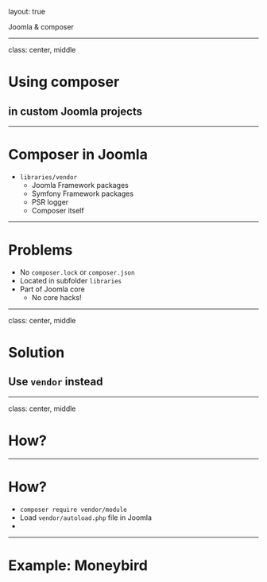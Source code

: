 layout: true
<div class="slide-heading">Joomla & composer</div>

---
class: center, middle
# Using composer
## in custom Joomla projects

---
# Composer in Joomla
- `libraries/vendor`
    - Joomla Framework packages
    - Symfony Framework packages
    - PSR logger
    - Composer itself

---
# Problems
- No `composer.lock` or `composer.json`
- Located in subfolder `libraries`
- Part of Joomla core
    - No core hacks!

---
class: center, middle
# Solution
## Use `vendor` instead

---
class: center, middle
# How?

---
# How?
- `composer require vendor/module`
- Load `vendor/autoload.php` file in Joomla
- 

---
# Example: Moneybird

